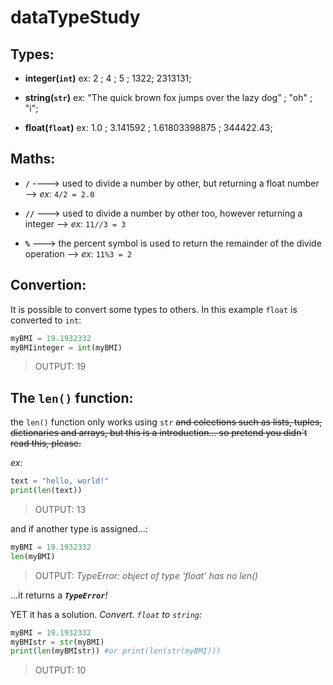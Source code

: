 # dataTypeStudy

## Types: 
- **integer(`int`)** ex: 2 ; 4 ; 5 ; 1322; 2313131;

- **string(`str`)** ex: "The quick brown fox jumps over the lazy dog” ; "oh" ; "i";

- **float(`float`)** ex: 1.0 ; 3.141592 ; 1.61803398875 ; 344422.43;


## Maths:

- **`/`** ----> used to divide a number by other, but returning a float number --> _ex:_ `4/2 = 2.0`

- **`//`** ---> used to divide a number by other too, however returning a integer --> _ex:_ `11//3 = 3`

- **`%`** ---> the percent symbol is used to return the remainder of the divide operation --> _ex:_ `11%3 = 2`


## Convertion: 

It is possible to convert some types to others. In this example `float` is converted to `int`:

```python
myBMI = 19.1932332
myBMIinteger = int(myBMI)
```

> OUTPUT: 19

## The `len()` function:

the `len()` function only works using `str` ~~and colections such as lists, tuples, dictionaries and arrays, but this is a introduction... so pretend you didn´t read this, please.~~

_ex:_
```python
text = "hello, world!"
print(len(text))
```
> OUTPUT: 13


and if another type is assigned...:

```python
myBMI = 19.1932332
len(myBMI)
```

> OUTPUT: _*TypeError*: object of type 'float' has no len()_

...it returns a _**`TypeError`**!_



YET it has a solution. _Convert. `float` to `string`:_

```python
myBMI = 19.1932332
myBMIstr = str(myBMI)
print(len(myBMIstr)) #or print(len(str(myBMI))) 
```
> OUTPUT: 10


